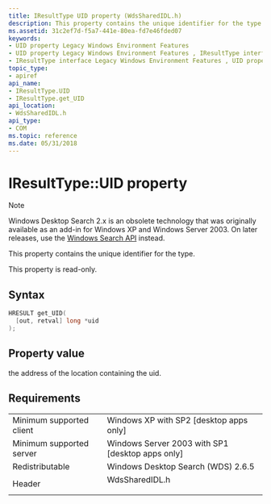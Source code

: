```yaml
---
title: IResultType UID property (WdsSharedIDL.h)
description: This property contains the unique identifier for the type.
ms.assetid: 31c2ef7d-f5a7-441e-80ea-fd7e46fded07
keywords:
- UID property Legacy Windows Environment Features
- UID property Legacy Windows Environment Features , IResultType interface
- IResultType interface Legacy Windows Environment Features , UID property
topic_type:
- apiref
api_name:
- IResultType.UID
- IResultType.get_UID
api_location:
- WdsSharedIDL.h
api_type:
- COM
ms.topic: reference
ms.date: 05/31/2018
---
```


# IResultType::UID property

> [!NOTE]
> Windows Desktop Search 2.x is an obsolete technology that was originally available as an add-in for Windows XP and Windows Server 2003. On later releases, use the [Windows Search API](../search/-search-reference-entry-page.md) instead. 

This property contains the unique identifier for the type.

This property is read-only.

## Syntax


```C++
HRESULT get_UID(
  [out, retval] long *uid
);
```



## Property value

the address of the location containing the uid.

## Requirements



|                                     |                                                                                           |
|-------------------------------------|-------------------------------------------------------------------------------------------|
| Minimum supported client<br/> | Windows XP with SP2 \[desktop apps only\]<br/>                                      |
| Minimum supported server<br/> | Windows Server 2003 with SP1 \[desktop apps only\]<br/>                             |
| Redistributable<br/>          | Windows Desktop Search (WDS) 2.6.5<br/>                                             |
| Header<br/>                   | <dl> <dt>WdsSharedIDL.h</dt> </dl> |



 

 





